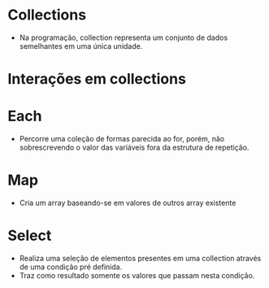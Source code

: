 # Collections 
* Na programação, collection representa um conjunto de dados semelhantes em uma única unidade.

# Interações em collections

# Each
* Percorre uma coleção de formas parecida ao for, porém, não sobrescrevendo o valor das variáveis fora da estrutura de repetição.

# Map
* Cria um array baseando-se em valores de outros array existente

# Select
* Realiza uma seleção de elementos presentes em uma collection através de uma condição pré definida. 
* Traz como resultado somente os valores que passam nesta condição.
